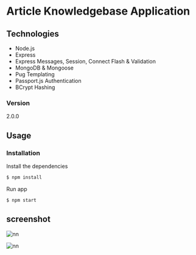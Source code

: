 # Article Knowledgebase Application


## Technologies
* Node.js
* Express
* Express Messages, Session, Connect Flash & Validation
* MongoDB & Mongoose
* Pug Templating
* Passport.js Authentication
* BCrypt Hashing

### Version
2.0.0

## Usage


### Installation

Install the dependencies

```sh
$ npm install
```
Run app

```sh
$ npm start
```

## screenshot

![nn](https://user-images.githubusercontent.com/12325386/28754634-7775c9b0-757b-11e7-8413-4fdb6eb18065.JPG)

![nn](https://user-images.githubusercontent.com/12325386/28754646-b0b31228-757b-11e7-9240-287583b15bc1.JPG)
